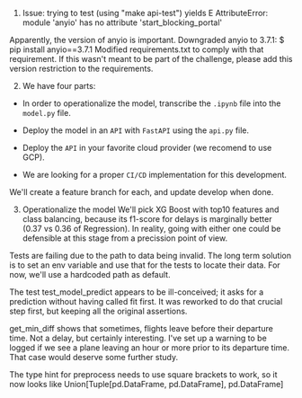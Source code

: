 1. Issue: trying to test (using "make api-test") yields
E           AttributeError: module 'anyio' has no attribute 'start_blocking_portal'

Apparently, the version of anyio is important. Downgraded anyio to 3.7.1:
$ pip install anyio==3.7.1
Modified requirements.txt to comply with that requirement. If this wasn't meant to be part of the challenge, please add this version restriction to the requirements.


2. We have four parts:
 * In order to operationalize the model, transcribe the `.ipynb` file into the `model.py` file.

 * Deploy the model in an `API` with `FastAPI` using the `api.py` file.

 * Deploy the `API` in your favorite cloud provider (we recomend to use GCP).

 * We are looking for a proper `CI/CD` implementation for this development.

We'll create a feature branch for each, and update develop when done.

3. Operationalize the model
We'll pick XG Boost with top10 features and class balancing, because its f1-score for delays is marginally better (0.37 vs 0.36 of Regression). In reality, going with either one could be defensible at this stage from a precission point of view.

Tests are failing due to the path to data being invalid. The long term solution is to set an env variable and use that for the tests to locate their data. For now, we'll use a hardcoded path as default.

The test test_model_predict appears to be ill-conceived; it asks for a prediction without having called fit first. It was reworked to do that crucial step first, but keeping all the original assertions.

get_min_diff shows that sometimes, flights leave before their departure time. Not a delay, but certainly interesting. I've set up a warning to be logged if we see a plane leaving an hour or more prior to its departure time. That case would deserve some further study.

The type hint for preprocess needs to use square brackets to work, so it now looks like Union[Tuple[pd.DataFrame, pd.DataFrame], pd.DataFrame]
